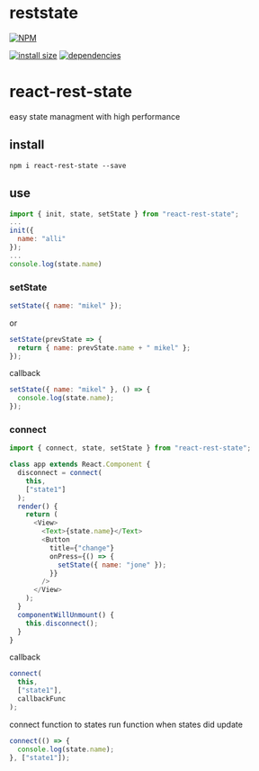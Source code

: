 # reststate

[![NPM](https://nodei.co/npm/react-rest-state.png)](https://nodei.co/npm/react-rest-state/)

[![install size](https://packagephobia.now.sh/badge?p=react-rest-state)](https://packagephobia.now.sh/result?p=react-rest-state) [![dependencies](https://david-dm.org/hosseinmd/react-rest-state.svg)](https://david-dm.org/hosseinmd/react-rest-state.svg)

# react-rest-state

easy state managment with high performance

## install

```npm
npm i react-rest-state --save
```

## use

```javascript
import { init, state, setState } from "react-rest-state";
...
init({
  name: "alli"
});
...
console.log(state.name)
```

### setState

```javascript
setState({ name: "mikel" });
```

or

```javascript
setState(prevState => {
  return { name: prevState.name + " mikel" };
});
```

callback

```javascript
setState({ name: "mikel" }, () => {
  console.log(state.name);
});
```

### connect

```javascript
import { connect, state, setState } from "react-rest-state";

class app extends React.Component {
  disconnect = connect(
    this,
    ["state1"]
  );
  render() {
    return (
      <View>
        <Text>{state.name}</Text>
        <Button
          title={"change"}
          onPress={() => {
            setState({ name: "jone" });
          }}
        />
      </View>
    );
  }
  componentWillUnmount() {
    this.disconnect();
  }
}
```

callback

```javascript
connect(
  this,
  ["state1"],
  callbackFunc
);
```

connect function to states
run function when states did update

```javascript
connect(() => {
  console.log(state.name);
}, ["state1"]);
```
